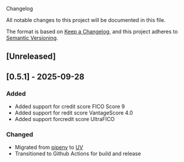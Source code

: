 Changelog

All notable changes to this project will be documented in this file.

The format is based on [Keep a Changelog](https://keepachangelog.com/en/1.1.0/),
and this project adheres to [Semantic Versioning](https://semver.org/spec/v2.0.0.html).

## [Unreleased]

## [0.5.1] - 2025-09-28

### Added

- Added support for credit score FICO Score 9
- Added support for redit score VantageScore 4.0
- Added support forcredit score UltraFICO

### Changed

- Migrated from [pipenv](https://pipenv.pypa.io/) to [UV](https://docs.astral.sh/uv/)
- Transitioned to Github Actions for build and release
